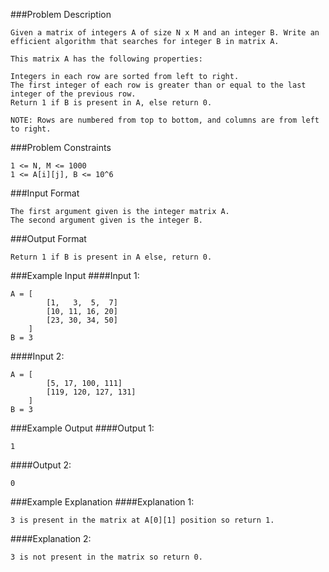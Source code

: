 ###Problem Description
```
Given a matrix of integers A of size N x M and an integer B. Write an efficient algorithm that searches for integer B in matrix A.

This matrix A has the following properties:

Integers in each row are sorted from left to right.
The first integer of each row is greater than or equal to the last integer of the previous row.
Return 1 if B is present in A, else return 0.

NOTE: Rows are numbered from top to bottom, and columns are from left to right.
```


###Problem Constraints
```
1 <= N, M <= 1000
1 <= A[i][j], B <= 10^6
```


###Input Format
```
The first argument given is the integer matrix A.
The second argument given is the integer B.
```


###Output Format
```
Return 1 if B is present in A else, return 0.
```



###Example Input
####Input 1:

```
A = [
        [1,   3,  5,  7]
        [10, 11, 16, 20]
        [23, 30, 34, 50]  
    ]
B = 3
```
####Input 2:

```
A = [   
        [5, 17, 100, 111]
        [119, 120, 127, 131]    
    ]
B = 3
```

###Example Output
####Output 1:

```
1
```
####Output 2:

```
0
```


###Example Explanation
####Explanation 1:

```
3 is present in the matrix at A[0][1] position so return 1.
```
####Explanation 2:

```
3 is not present in the matrix so return 0.
```